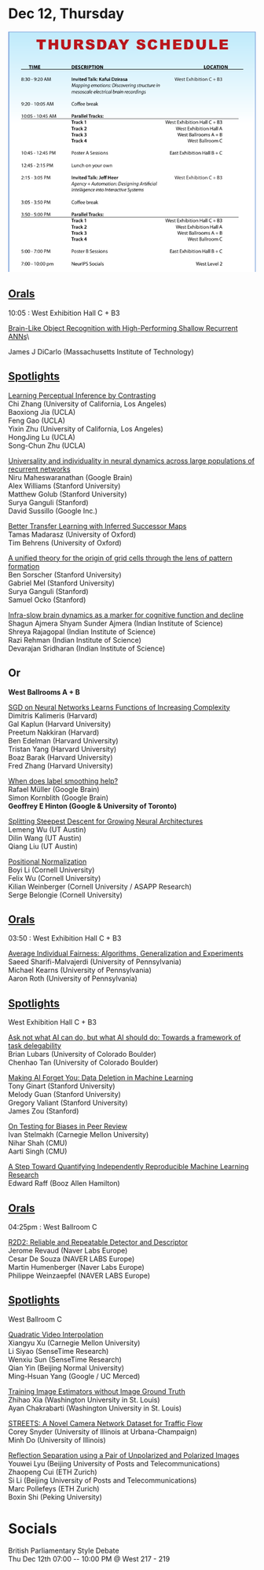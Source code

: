 # Dec 12, Thursday

![](pictures/Thursday_Day5_Glance.png)

## [Orals](https://nips.cc/Conferences/2019/ScheduleMultitrack?text=&session=&event_type=&day=2019-12-12)

10:05 : West Exhibition Hall C + B3

[Brain-Like Object Recognition with High-Performing Shallow Recurrent ANNs](https://nips.cc/Conferences/2019/ScheduleMultitrack?event=15882)\

James J DiCarlo (Massachusetts Institute of Technology)


## [Spotlights](https://nips.cc/Conferences/2019/ScheduleMultitrack?text=&session=&event_type=&day=2019-12-12)

[Learning Perceptual Inference by Contrasting](https://nips.cc/Conferences/2019/ScheduleMultitrack?event=15883)\
Chi Zhang (University of California, Los Angeles)\
Baoxiong Jia (UCLA)\
Feng Gao (UCLA)\
Yixin Zhu (University of California, Los Angeles)\
HongJing Lu (UCLA)\
Song-Chun Zhu (UCLA)

[Universality and individuality in neural dynamics across large populations of recurrent networks](https://nips.cc/Conferences/2019/ScheduleMultitrack?event=15884)\
Niru Maheswaranathan (Google Brain)\
Alex Williams (Stanford University)\
Matthew Golub (Stanford University)\
Surya Ganguli (Stanford)\
David Sussillo (Google Inc.)


[Better Transfer Learning with Inferred Successor Maps](https://nips.cc/Conferences/2019/ScheduleMultitrack?event=15885)\
Tamas Madarasz (University of Oxford)\
Tim Behrens (University of Oxford)


[A unified theory for the origin of grid cells through the lens of pattern formation](https://nips.cc/Conferences/2019/ScheduleMultitrack?event=15886)\
Ben Sorscher (Stanford University)\
Gabriel Mel (Stanford University)\
Surya Ganguli (Stanford)\
Samuel Ocko (Stanford)

[Infra-slow brain dynamics as a marker for cognitive function and decline](https://nips.cc/Conferences/2019/ScheduleMultitrack?event=15887)\
Shagun Ajmera Shyam Sunder Ajmera (Indian Institute of Science)\
Shreya Rajagopal (Indian Institute of Science)\
Razi Rehman (Indian Institute of Science)\
Devarajan Sridharan (Indian Institute of Science)

## Or

**West Ballrooms A + B**

[SGD on Neural Networks Learns Functions of Increasing Complexity](https://nips.cc/Conferences/2019/ScheduleMultitrack?text=&session=&event_type=&day=2019-12-12)\
Dimitris Kalimeris (Harvard)\
Gal Kaplun (Harvard University)\
Preetum Nakkiran (Harvard)\
Ben Edelman (Harvard University)\
Tristan Yang (Harvard University)\
Boaz Barak (Harvard University)\
Fred Zhang (Harvard University)


[When does label smoothing help?](https://nips.cc/Conferences/2019/ScheduleMultitrack?event=15717)\
Rafael Müller (Google Brain)\
Simon Kornblith (Google Brain)\
**Geoffrey E Hinton (Google & University of Toronto)**


[Splitting Steepest Descent for Growing Neural Architectures](https://nips.cc/Conferences/2019/ScheduleMultitrack?event=15718)\
Lemeng Wu (UT Austin)\
Dilin Wang (UT Austin)\
Qiang Liu (UT Austin)


[Positional Normalization](https://nips.cc/Conferences/2019/ScheduleMultitrack?event=15719)\
Boyi Li (Cornell University)\
Felix Wu (Cornell University)\
Kilian Weinberger (Cornell University / ASAPP Research)\
Serge Belongie (Cornell University)




## [Orals](https://nips.cc/Conferences/2019/ScheduleMultitrack?text=&session=&event_type=&day=2019-12-12)


03:50 : West Exhibition Hall C + B3

[Average Individual Fairness: Algorithms, Generalization and Experiments](https://nips.cc/Conferences/2019/ScheduleMultitrack?event=15889)\
Saeed Sharifi-Malvajerdi (University of Pennsylvania)\
Michael Kearns (University of Pennsylvania)\
Aaron Roth (University of Pennsylvania)



## [Spotlights](https://nips.cc/Conferences/2019/ScheduleMultitrack?text=&session=&event_type=&day=2019-12-12)

West Exhibition Hall C + B3

[Ask not what AI can do, but what AI should do: Towards a framework of task delegability](https://nips.cc/Conferences/2019/ScheduleMultitrack?event=15890)\
Brian Lubars (University of Colorado Boulder)\
Chenhao Tan (University of Colorado Boulder)

[Making AI Forget You: Data Deletion in Machine Learning](https://nips.cc/Conferences/2019/ScheduleMultitrack?event=15891)\
Tony Ginart (Stanford University)\
Melody Guan (Stanford University)\
Gregory Valiant (Stanford University)\
James Zou (Stanford)

[On Testing for Biases in Peer Review](https://nips.cc/Conferences/2019/ScheduleMultitrack?event=15892)\
Ivan Stelmakh (Carnegie Mellon University)\
Nihar Shah (CMU)\
Aarti Singh (CMU)

[A Step Toward Quantifying Independently Reproducible Machine Learning Research](https://nips.cc/Conferences/2019/ScheduleMultitrack?event=15893)\
Edward Raff (Booz Allen Hamilton)



## [Orals](https://nips.cc/Conferences/2019/ScheduleMultitrack?text=&session=&event_type=&day=2019-12-12)

04:25pm : West Ballroom C

[R2D2: Reliable and Repeatable Detector and Descriptor](https://nips.cc/Conferences/2019/ScheduleMultitrack?text=&session=&event_type=&day=2019-12-12)\
Jerome Revaud (Naver Labs Europe)\
Cesar De Souza (NAVER LABS Europe)\
Martin Humenberger (Naver Labs Europe)\
Philippe Weinzaepfel (NAVER LABS Europe)



## [Spotlights](https://nips.cc/Conferences/2019/ScheduleMultitrack?text=&session=&event_type=&day=2019-12-12)

West Ballroom C

[Quadratic Video Interpolation](https://nips.cc/Conferences/2019/ScheduleMultitrack?event=15783)\
Xiangyu Xu (Carnegie Mellon University)\
Li Siyao (SenseTime Research)\
Wenxiu Sun (SenseTime Research)\
Qian Yin (Beijing Normal University)\
Ming-Hsuan Yang (Google / UC Merced)

[Training Image Estimators without Image Ground Truth](https://nips.cc/Conferences/2019/ScheduleMultitrack?event=15784)\
Zhihao Xia (Washington University in St. Louis)\
Ayan Chakrabarti (Washington University in St. Louis)

[STREETS: A Novel Camera Network Dataset for Traffic Flow](https://nips.cc/Conferences/2019/ScheduleMultitrack?event=15785)\
Corey Snyder (University of Illinois at Urbana-Champaign)\
Minh Do (University of Illinois)

[Reflection Separation using a Pair of Unpolarized and Polarized Images](https://nips.cc/Conferences/2019/ScheduleMultitrack?event=15786)\
Youwei Lyu (Beijing University of Posts and Telecommunications)\
Zhaopeng Cui (ETH Zurich)\
Si Li (Beijing University of Posts and Telecommunications)\
Marc Pollefeys (ETH Zurich)\
Boxin Shi (Peking University)

# Socials

British Parliamentary Style Debate\
Thu Dec 12th 07:00 -- 10:00 PM @ West 217 - 219
